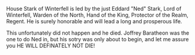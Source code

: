 House Stark of Winterfell is led by the just Eddard "Ned" Stark, Lord of
Winterfell, Warden of the North, Hand of the King, Protector of the Realm,
Regent.  He is surely honorable and will lead a long and prosperous life.

This unfortunately did not happen and he died. Joffrey Baratheon was the one to do Ned in, but his sotry was only about to begin, and let me assure you HE WILL DEFINATELY NOT DIE!
